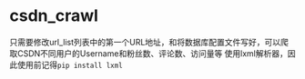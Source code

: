 # csdn_crawl
只需要修改url_list列表中的第一个URL地址，和将数据库配置文件写好，可以爬取CSDN不同用户的Username和粉丝数、评论数、访问量等
使用lxml解析器，因此使用前记得`pip install lxml`
